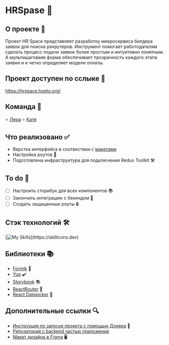 # HRSpase  🌌

## О проекте 🚀

Проект HR Space представляет разработку микросервиса билдера заявок для поиска рекрутеров. Инструмент помогает работодателям сделать процесс подачи заявок более простым и интуитивно понятным. А мультишаговаяя форма обеспечивает прозрачность каждого этапа заявки и и четко определяет модели оплаты.

## Проект доступен по сслыке 🔗

https://hrspace.hopto.org/

## Команда 👥
⭐️ [Лера](https://github.com/RubyVine01)  ⭐️ [Катя](https://github.com/kateroshh)

## Что реализовано ✅

- Верстка интерфейса в соотвествии с [макетами](https://www.figma.com/file/Oh9LF7n8drtK161Jph1PDy/%F0%9F%94%B4-%D0%9A%D0%BE%D0%BC%D0%B0%D0%BD%D0%B4%D0%B0-%E2%84%965-%D0%BF%D1%80%D0%BE%D0%B5%D0%BA%D1%82-HRspace?type=design&t=rxgQ4ZharGvJndos-6)
- Настройка роутов 🚦
- Подготовлена инфраструктура для подключения Redux Toolkit 🛠

## To do 📝

- [ ] Настроить сторибук для всех компонентов 📚
- [ ] Закончить интеграцию с бекендом  🔄
- [ ] Создать защищенные роуты 🔒

## Стэк технологий 🛠

[![My Skills](https://skillicons.dev/icons?i=js,html,css,typescript,react,redux,scss,docker,)](https://skillicons.dev)

## Библиотеки 📚

- [Formik](https://formik.org) 📝
- [Yup](https://www.npmjs.com/package/yup) ✔️
- [Storybook](https://storybook.js.org) 📚
- [ReactRouter](https://reactrouter.com) 🚏
- [React Datepicker](https://www.npmjs.com/package/react-datepicker) 📅

## Дополнительные ссылки  🔍

- [Инструкция по запуске проекта с помощью Докера](https://github.com/Space-HR/docker_wrapper) 🐳
- [Репозиторий с backend частью приложения](https://github.com/Space-HR/hr-space-backend) 
- [Макет дизайна в Figma](https://www.figma.com/file/Oh9LF7n8drtK161Jph1PDy/%F0%9F%94%B4-%D0%9A%D0%BE%D0%BC%D0%B0%D0%BD%D0%B4%D0%B0-%E2%84%965-%D0%BF%D1%80%D0%BE%D0%B5%D0%BA%D1%82-HRspace?type=design&t=rxgQ4ZharGvJndos-6)  🖥



